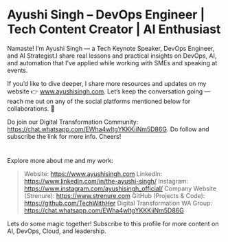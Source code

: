 # Ayushi Singh – DevOps Engineer | Tech Content Creator | AI Enthusiast

Namaste!
I’m Ayushi Singh — a Tech Keynote Speaker, DevOps Engineer, and AI Strategist.I share real lessons and practical insights on DevOps, AI, and automation that I’ve applied while working with SMEs and speaking at events.

If you’d like to dive deeper, I share more resources and updates on my website 👉 www.ayushisingh.com. Let’s keep the conversation going —reach me out on any of the social platforms mentioned below for collaborations. 🚀

Do join our Digital Transformation Community: https://chat.whatsapp.com/EWha4wltgYKKKiiNm5D86G. Do follow and subscribe the link for more info. Cheers!

#
Explore more about me and my work:
> Website: https://www.ayushisingh.com
> LinkedIn: https://www.linkedin.com/in/the-ayushi-singh/
> Instagram: https://www.instagram.com/ayushisingh_official/
> Company Website (Strenure): https://www.strenure.com
> GitHub (Projects & Code): https://github.com/TechWithHer
> Digital Transformation WA Group: https://chat.whatsapp.com/EWha4wltgYKKKiiNm5D86G

Lets do some magic together!
Subscribe to this profile for more content on AI, DevOps, Cloud, and leadership.
